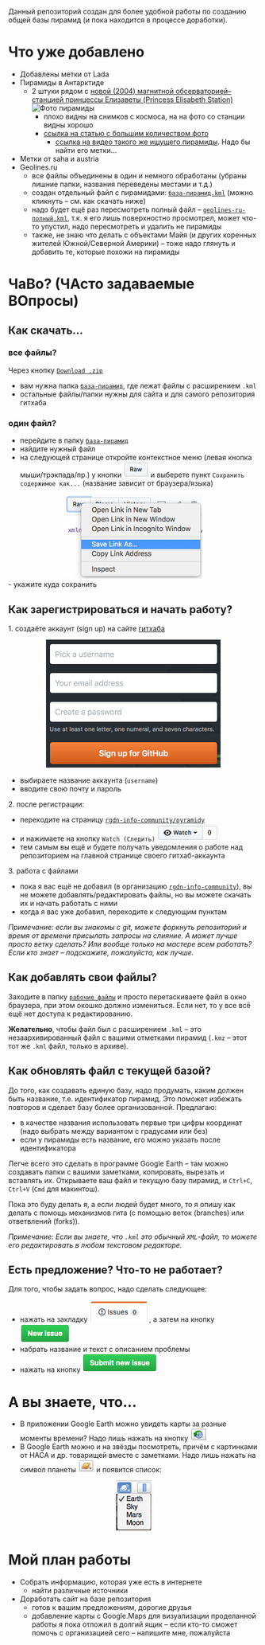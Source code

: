 Данный репозиторий создан для более удобной работы по созданию общей базы пирамид (и пока находится в процессе доработки).

# Что уже добавлено

- Добавлены метки от Lada
- Пирамиды в Антарктиде
  - 2 штуки рядом с [новой (2004) магнитной обсерваторией–станцией принцессы Елизаветы (Princess Elisabeth Station)](http://www.antarcticstation.org/science)
  ![Фото пирамиды](http://static.panoramio.com/photos/large/47977512.jpg)
    - плохо видны на снимков с космоса, на на фото со станции видны хорошо
    - [ссылка на статью с большим количеством фото](http://sibved.livejournal.com/152355.html)
      - [ссылка на видео такого же ищущего пирамиды](http://wordscience.org/v-antarktide-uchenye-obnaruzhili-tri-zagadochnye-piramidy.html). Надо бы найти его метки...
- Метки от saha и austria
- Geolines.ru
  - все файлы объединены в один и немного обработаны (убраны лишние папки, названия переведены местами и т.д.)
  - создан отдельный файл с пирамидами: [`база-пирамид.kml`](рабочие-файлы/база-пирамид.kml) (можно кликнуть – см. как скачать ниже)
  - надо будет ещё раз пересмотреть полный файл – [`geolines-ru-полный.kml`](рабочие-файлы/geolines-ru-полный.kml), т.к. я его лишь поверхностно просмотрел, может что-то упустил, надо пересмотреть и удалить не пирамиды
  - также, не знаю что делать с объектами Майя (и других коренных жителей Южной/Северной Америки) – тоже надо глянуть и добавить те, которые похожи на пирамиды

# ЧаВо? (ЧАсто задаваемые ВОпросы)
## Как скачать...
### все файлы?
Через кнопку [`Download .zip`](https://github.com/rgdn-info-community/piramidy/zipball/master)
- вам нужна папка [`база-пирамид`](база-пирамид), где лежат файлы с расширением `.kml`
- остальные файлы/папки нужны для сайта и для самого репозитория гитхаба

### один файл?
- перейдите в папку [`база-пирамид`](база-пирамид)
- найдите нужный файл
- на следующей странице откройте контекстное меню (левая кнопка мыши/трэкпада/пр.) у кнопки ![`Raw`](img/raw.png) и выберете пункт `Сохранить содержимое как...` (название зависит от браузера/языка)

<div style="text-align:center"><img src ="img/raw-save-as.png" alt="Сохранить как..."/></div>
- укажите куда сохранить

## Как зарегистрироваться и начать работу?
1\. создаёте аккаунт (sign up) на сайте [гитхаба](https://github.com)<br>
  <div style="text-align:center"><img src ="img/sign-up.png" alt="Окошко регистрации"/></div>

  - выбираете название аккаунта (`username`)
  - вводите свою почту и пароль

2\. после регистрации:

  - переходите на страницу [`rgdn-info-community/pyramidy`](https://github.com/rgdn-info-community/piramidy)
  - и нажимаете на кнопку `Watch (Следить)` ![Watch](img/watch-button.png)  
  - тем самым вы ещё и будете получать уведомления о работе над репозиторием на главной странице своего гитхаб-аккаунта

3\. работа с файлами

  - пока я вас ещё не добавил (в организацию [`rgdn-info-community`](https://github.com/rgdn-info-community/)), вы не можете добавлять/редактировать файлы, но вы можете скачать их и начать работать с ними
  - когда я вас уже добавил, переходите к следующим пунктам

*Примечание: если вы знакомы с git, можете форкнуть репозиторий и время от времени присылать запросы на слияние. А может лучше просто ветку сделать? Или вообще только на мастере всем работать? Если кто знает – подскажите, пожалуйста, как лучше.*

## Как добавлять свои файлы?
Заходите в папку [`рабочие файлы`](рабочие-файлы) и просто перетаскиваете файл в окно браузера, при этом окошко должно измениться. Если нет, то у все всё ещё нет доступа к редактированию.  

**Желательно**, чтобы файл был с расширением `.kml` – это незаархивированный файл с вашими отметками пирамид (`.kmz` – этот тот же `.kml` файл, только в архиве).

## Как обновлять файл с текущей базой?
До того, как создавать единую базу, надо продумать, каким должен быть название, т.е. идентификатор пирамид. Это поможет избежать повторов и сделает базу более организованной. Предлагаю:

- в качестве названия использовать первые три цифры координат (надо выбрать между вариантом с градусами или без)
- если у пирамиды есть название, его можно указать после идентификатора

Легче всего это сделать в программе Google Earth – там можно создавать папки с вашими заметками, копировать, вырезать и вставлять их. Открываете ваш файл и текущую базу пирамид, и `Ctrl+C`, `Ctrl+V` (`Cmd` для макинтош).

Пока это буду делать я, а если людей будет много, то я опишу как делать с помощь механизмов гита (с помощью веток (branches) или ответвлений (forks)).

*Примечание: Если вы знаете, что `.kml` это обычный `XML`-файл, то можете его редактировать в любом текстовом редакторе.*

## Есть предложение? Что-то не работает?
Для того, чтобы задать вопрос, надо сделать следующее:
- нажать на закладку ![Проблемы](img/issues.png), а затем на кнопку ![Новая "проблема"](/img/issues-new.png)
- набрать название и текст с описанием проблемы
- нажать на кнопку ![Добавить новую "проблему"](img/issues-new-submit.png)

# А вы знаете, что...
- В приложении Google Earth можно увидеть карты за разные моменты времени? Надо лишь нажать на кнопку ![Кнопка старых карт](img/timeback-button.png)
- В Google Earth можно и на звёзды посмотреть, причём с картинками от НАСА и др. товарищей вместе с заметками. Надо лишь нажать на символ планеты ![планета](img/planet.png) и появится список:  

<div style="text-align:center"><img src ="img/list-of-resources.png" alt="Список ресурсов"/></div>

# Мой план работы
- Собрать информацию, которая уже есть в интернете
  - найти различные источники
- Доработать сайт на базе репозитория
  - готов к вашим предложениям, дорогие друзья
  - добавление карты с Google.Maps для визуализации проделанной работы я пока отложил в долгий ящик – если кто-то сможет помочь с организацией сего – напишите мне, пожалуйста
